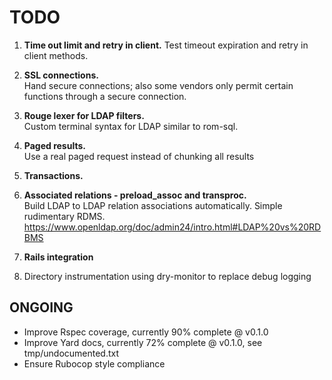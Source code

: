 # TODO

1. **Time out limit and retry in client.**
    Test timeout expiration and retry in client methods.

2. **SSL connections.**  
    Hand secure connections; also some vendors only permit certain functions through a secure connection.

3. **Rouge lexer for LDAP filters.**  
    Custom terminal syntax for LDAP similar to rom-sql.

4. **Paged results.**  
    Use a real paged request instead of chunking all results

5. **Transactions.**  
    

6. **Associated relations - preload_assoc and transproc.**   
    Build LDAP to LDAP relation associations automatically.
    Simple rudimentary RDMS.
    <https://www.openldap.org/doc/admin24/intro.html#LDAP%20vs%20RDBMS>

7. **Rails integration**

8. Directory instrumentation using dry-monitor to replace debug logging

## ONGOING

- Improve Rspec coverage, currently 90% complete @ v0.1.0
- Improve Yard docs, currently 72% complete @ v0.1.0, see tmp/undocumented.txt
- Ensure Rubocop style compliance